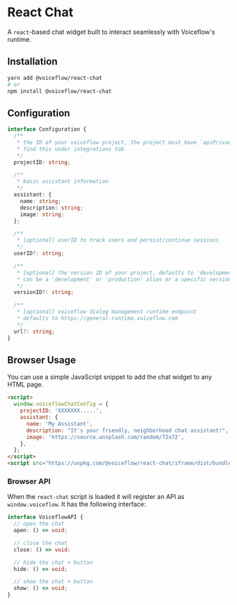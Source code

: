 # React Chat

A `react`-based chat widget built to interact seamlessly with Voiceflow's runtime.

## Installation

```sh
yarn add @voiceflow/react-chat
# or
npm install @voiceflow/react-chat
```

## Configuration

```ts
interface Configuration {
  /**
   * the ID of your voiceflow project, the project must have `apiPrivacy: public`
   * find this under integrations tab
   */
  projectID: string;

  /**
   * basic assistant information
   */
  assistant: {
    name: string;
    description: string;
    image: string;
  };

  /**
   * [optional] userID to track users and persist/continue sessions
   */
  userID?: string;

  /**
   * [optional] the version ID of your project, defaults to 'development'
   * can be a 'development' or 'production' alias or a specific versionID
   */
  versionID?: string;

  /**
   * [optional] voiceflow dialog management runtime endpoint
   * defaults to https://general-runtime.voiceflow.com
   */
  url?: string;
}
```

## Browser Usage

You can use a simple JavaScript snippet to add the chat widget to any HTML page.

```html
<script>
  window.voiceflowChatConfig = {
    projectID: 'XXXXXXX.....',
    assistant: {
      name: 'My Assistant',
      description: "It's your friendly, neighborhood chat assistant!",
      image: 'https://source.unsplash.com/random/72x72',
    },
  };
</script>
<script src="https://unpkg.com/@voiceflow/react-chat/iframe/dist/bundle.mjs"></script>
```

### Browser API

When the `react-chat` script is loaded it will register an API as `window.voiceflow`.
It has the following interface:

```ts
interface VoiceflowAPI {
  // open the chat
  open: () => void;

  // close the chat
  close: () => void;

  // hide the chat + button
  hide: () => void;

  // show the chat + button
  show: () => void;
}
```
